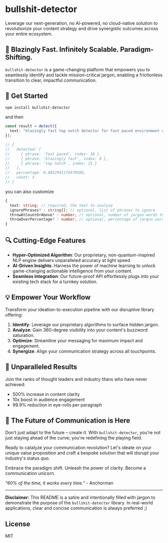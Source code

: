 # bullshit-detector

Leverage our next-generation, no AI-powered, no cloud-native solution to revolutionize your content strategy and drive synergistic outcomes across your entire ecosystem.

## 🚀 Blazingly Fast. Infinitely Scalable. Paradigm-Shifting.

`bullshit-detector` is a game-changing platform that empowers you to seamlessly identify and tackle mission-critical jargon, enabling a frictionless transition to clear, impactful communication.

## 🚀 Get Started

```bash
npm install bullshit-detector
```

and then

```typescript
const result = detect({
  text: "blazingly fast top notch detector for fast paced environment workers",
});

// {
//   detected: [
//     { phrase: 'fast paced', index: 38 },
//     { phrase: 'blazingly fast', index: 0 },
//     { phrase: 'top notch', index: 15 }
//   ],
//   percentage: 0.4852941176470588,
//   count: 3
// }
```

you can also customize

```typescript
{
  text: string; // required, the text to analyze
  ignorePhrases? : string[]; // optional, list of phrases to ignore
  throwAtCountOrAbove? : number; // optional, number of jargon words to throw exception
  throwOverPercentage? : number; // optional, percentage of jargon words in text to throw exception
}
```

## 🔍 Cutting-Edge Features

- **Hyper-Optimized Algorithm**: Our proprietary, non-quantum-inspired NLP engine delivers unparalleled accuracy at light speed.
- **AI-Driven Insights**: Harness the power of machine learning to unlock game-changing actionable intelligence from your content.
- **Seamless Integration**: Our future-proof API effortlessly plugs into your existing tech stack for a turnkey solution.

## 💡 Empower Your Workflow

Transform your ideation-to-execution pipeline with our disruptive library offering:

1. **Identify**: Leverage our proprietary algorithms to surface hidden jargon.
2. **Analyze**: Gain 360-degree visibility into your content's buzzword saturation.
3. **Optimize**: Streamline your messaging for maximum impact and engagement.
4. **Synergize**: Align your communication strategy across all touchpoints.

## 🌟 Unparalleled Results

Join the ranks of thought leaders and industry titans who have never achieved:

- 500% increase in content clarity
- 10x boost in audience engagement
- 99.9% reduction in eye-rolls per paragraph

## 🔮 The Future of Communication is Here

Don't just adapt to the future – create it. With `bullshit-detector`, you're not just staying ahead of the curve; you're redefining the playing field.

Ready to catalyze your communication revolution? Let's ideate on your unique value proposition and craft a bespoke solution that will disrupt your industry's status quo.

Embrace the paradigm shift. Unleash the power of clarity. Become a communication unicorn.

*"60% of the time, it works every time."* - Anchorman

---

**Disclaimer**: This README is a satire and intentionally filled with jargon to demonstrate the purpose of the `bullshit-detector` library. In real-world applications, clear and concise communication is always preferred ;)

## License

MIT
